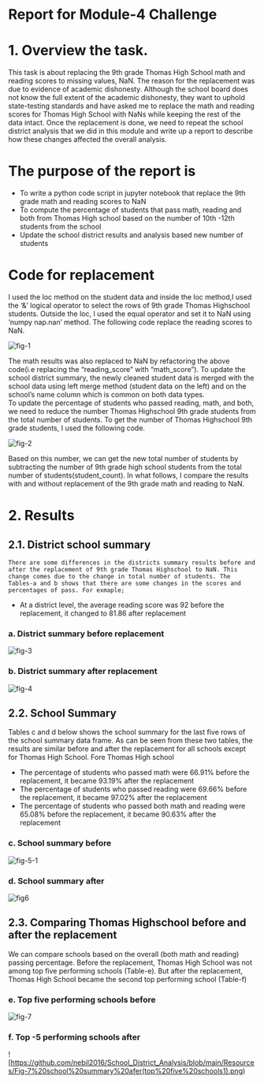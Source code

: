 # Report for Module-4 Challenge

# 1.	Overview the task.
This task is about replacing the 9th grade Thomas High School math and reading scores to missing values, NaN. The reason for the replacement was due to evidence of academic dishonesty. Although the school board does not know the full extent of the academic dishonesty, they want to uphold state-testing standards and have asked me to replace the math and reading scores for Thomas High School with NaNs while keeping the rest of the data intact. Once the replacement is done, we need to repeat the school district analysis that we did in this module and write up a report to describe how these changes affected the overall analysis.

# The purpose of the report is
- To write a python code script in jupyter notebook that replace the 9th grade math and reading scores to NaN
- To compute the percentage of students that pass math, reading and both from Thomas High school based on the number of 10th -12th students from the school
- Update the school district results and analysis based new number of students
# Code for replacement
I used the loc method on the student data and inside the loc method,I used the ‘&’ logical operator to select the rows of 9th grade Thomas Highschool students. Outside the loc, I used the equal operator and set it to NaN using ‘numpy  nap.nan’ method. The following code replace the reading scores to NaN.

![fig-1](https://github.com/nebil2016/School_District_Analysis/blob/main/Resources/Fig-1(replace%20code).png)

The math results was also replaced to NaN by refactoring the above code(i.e replacing the “reading_score” with “math_score”). 
To update the school district summary, the newly cleaned student data is merged with the school data using left merge method (student data on the left) and on the school’s name column which is common on both data types.   
To update the percentage of students who passed reading, math, and both, we need to reduce the number Thomas Highschool 9th grade students from the total number of students. To get the number of Thomas Highschool 9th grade students, I used the following code.

![fig-2](https://github.com/nebil2016/School_District_Analysis/blob/main/Resources/Fig-2(new%20number%20of%20students).png)

Based on this number, we can get the new total number of students by subtracting the number of 9th grade high school students from the total number of students(student_count). In what follows, I compare the results with and without replacement of the 9th grade math and reading to NaN.
# 2.	Results
## 2.1.	District school summary
    There are some differences in the districts summary results before and after the replacement of 9th grade Thomas Highschool to NaN. This change comes due to the change in total number of students. The Tables-a and b shows that there are some changes in the scores and percentages of pass. For exmaple;
-	At a district level, the average reading score was 92 before the replacement, it changed to 81.86 after replacement
### a.	District summary before replacement

![fig-3](https://github.com/nebil2016/School_District_Analysis/blob/main/Resources/Fig-3%20distrct%20summary%20before.png)

### b.	District summary after replacement

![fig-4](https://github.com/nebil2016/School_District_Analysis/blob/main/Resources/Fig-4%20distrct%20summary%20afer.png)

## 2.2.	School Summary
Tables c and d below shows the school summary for the last five rows of the school summary data frame. As can be seen from these two tables, the results are similar before and after the replacement for all schools except for Thomas High School. Fore Thomas High school
- The percentage of students who passed math were 66.91% before the replacement, it became 93.19% after the replacement
- The percentage of students who passed reading were 69.66% before the replacement, it became 97.02% after the replacement
- The percentage of students who passed both math  and reading were 65.08% before the replacement, it became 90.63% after the replacement
### c.	School summary before

![fig-5-1](https://github.com/nebil2016/School_District_Analysis/blob/main/Resources/Fig-5-1%20school%20summary%20before(last%20five%20schools).png)

### d.	School summary after

![fig6](https://github.com/nebil2016/School_District_Analysis/blob/main/Resources/Fig-6%20school%20summary%20afer(last%20five%20schools).png)

## 2.3. Comparing Thomas Highschool before and after the replacement
We can compare schools based on the overall (both math and reading) passing percentage. Before the replacement, Thomas High School was not among top five performing schools (Table-e). But after the replacement, Thomas High School became the second top performing school (Table-f)
### e.	Top five performing schools before

![fig-7](https://github.com/nebil2016/School_District_Analysis/blob/main/Resources/Fig-5%20school%20summary%20afer(top%20five%20schools).png)

### f.	Top -5 performing schools after 

![https://github.com/nebil2016/School_District_Analysis/blob/main/Resources/Fig-7%20school%20summary%20afer(top%20five%20schools1).png)



